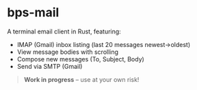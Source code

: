 # bps-mail

A terminal email client in Rust, featuring:

- IMAP (Gmail) inbox listing (last 20 messages newest→oldest)  
- View message bodies with scrolling  
- Compose new messages (To, Subject, Body)  
- Send via SMTP (Gmail)

> **Work in progress** – use at your own risk!
